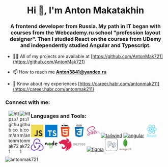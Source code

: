 <h1 align="center">Hi 👋, I'm Anton Makatakhin</h1>
<h3 align="center">A frontend developer from Russia. My path in IT began with courses from the Webcademy.ru school "profession layout designer". Then I studied React on the courses from UDemy and independently studied Angular and Typescript.</h3>

- 👨‍💻 All of my projects are available at [https://github.com/AntonMak721](https://github.com/AntonMak721)

- 📫 How to reach me **Anton3841@yandex.ru**

- 📄 Know about my experiences [https://career.habr.com/antonmak211](https://career.habr.com/antonmak211)

<h3 align="left">Connect with me:</h3>
<p align="left" style="margin:10px;"><a href="https://teleg.run/AntonMakDev" rel="nofollow"><img align="left" alt="https://github.com/antonmak721" width="35px" src="https://camo.githubusercontent.com/69b0b84c8878957fe5a8cc7dd9850e8c2c847e096eca975084bf060ea6c9fb1b/68747470733a2f2f696d672e69636f6e73382e636f6d2f637574652d636c69706172742f36342f3030303030302f74656c656772616d2d6170702e706e67" data-canonical-src="https://img.icons8.com/cute-clipart/64/000000/telegram-app.png" style="max-width: 100%;"></a><a href="https://vk.com/tony3841" rel="nofollow"> <img align="left" alt="https://github.com/antonmak721" width="35px" src="https://camo.githubusercontent.com/1910c1bd283c81c2ffeea0cb79b8e2d186ba14ce44df48dfa90d332a279290cb/68747470733a2f2f696d672e69636f6e73382e636f6d2f636f6c6f722f34382f3030303030302f766b2d636972636c65642e706e67" data-canonical-src="https://img.icons8.com/color/48/000000/vk-circled.png" style="max-width: 100%;"> </a></p>
<h3 align="left"></h3>
<h3 align="left">Languages and Tools:</h3>
<p align="left">
<a href="https://developer.mozilla.org/en-US/docs/Web/JavaScript" target="_blank" rel="noreferrer"><img src="https://raw.githubusercontent.com/devicons/devicon/master/icons/javascript/javascript-original.svg" alt="javascript" width="40" height="40"/></a>
<a href="https://www.typescriptlang.org/" target="_blank" rel="noreferrer"><img src="https://raw.githubusercontent.com/devicons/devicon/master/icons/typescript/typescript-original.svg" alt="typescript" width="40" height="40"/></a>
<a href="https://www.w3.org/html/" target="_blank" rel="noreferrer"><img src="https://raw.githubusercontent.com/devicons/devicon/master/icons/html5/html5-original-wordmark.svg" alt="html5" width="40" height="40"/></a>
<a href="https://www.w3schools.com/css/" target="_blank" rel="noreferrer"><img src="https://raw.githubusercontent.com/devicons/devicon/master/icons/css3/css3-original-wordmark.svg" alt="css3" width="40" height="40"/></a>
<a href="https://sass-lang.com" target="_blank" rel="noreferrer"><img src="https://raw.githubusercontent.com/devicons/devicon/master/icons/sass/sass-original.svg" alt="sass" width="40" height="40"/></a>
<a href="https://tailwindcss.com/" target="_blank" rel="noreferrer"><img src="https://www.vectorlogo.zone/logos/tailwindcss/tailwindcss-icon.svg" alt="tailwind" width="40" height="40"/></a>
<a href="https://angular.io" target="_blank" rel="noreferrer"><img src="https://angular.io/assets/images/logos/angular/angular.svg" alt="angular" width="40" height="40"/></a>
<a href="https://reactjs.org/" target="_blank" rel="noreferrer"><img src="https://raw.githubusercontent.com/devicons/devicon/master/icons/react/react-original-wordmark.svg" alt="react" width="40" height="40"/></a>
<a href="https://redux.js.org" target="_blank" rel="noreferrer"><img src="https://raw.githubusercontent.com/devicons/devicon/master/icons/redux/redux-original.svg" alt="redux" width="40" height="40"/></a>
<a href="https://nodejs.org" target="_blank" rel="noreferrer"><img src="https://raw.githubusercontent.com/devicons/devicon/master/icons/nodejs/nodejs-original-wordmark.svg" alt="nodejs" width="40" height="40"/></a>
<a href="https://nestjs.com/" target="_blank" rel="noreferrer"><img src="https://raw.githubusercontent.com/devicons/devicon/master/icons/nestjs/nestjs-plain.svg" alt="nestjs" width="40" height="40"/></a>
<a href="https://expressjs.com" target="_blank" rel="noreferrer"><img src="https://raw.githubusercontent.com/devicons/devicon/master/icons/express/express-original-wordmark.svg" alt="express" width="40" height="40"/></a>
<a href="https://www.figma.com/" target="_blank" rel="noreferrer"><img src="https://www.vectorlogo.zone/logos/figma/figma-icon.svg" alt="figma" width="40" height="40"/></a>
<a href="https://www.photoshop.com/en" target="_blank" rel="noreferrer"><img src="https://raw.githubusercontent.com/devicons/devicon/master/icons/photoshop/photoshop-line.svg" alt="photoshop" width="40" height="40"/></a> 
<a href="https://www.mongodb.com/" target="_blank" rel="noreferrer"><img src="https://raw.githubusercontent.com/devicons/devicon/master/icons/mongodb/mongodb-original-wordmark.svg" alt="mongodb" width="40" height="40"/></a>
</p>

<p><img align="center" src="https://github-readme-stats.vercel.app/api/top-langs?username=antonmak721&show_icons=true&title_color=e4e4e4&text_color=e4e4e4&bg_color=3d3d3d&hide_border=true&locale=en&layout=compact" alt="antonmak721" /></p>
